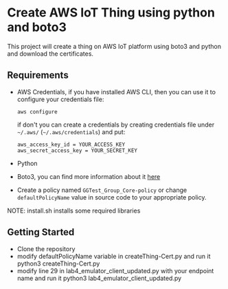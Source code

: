 # Create AWS IoT Thing using python and boto3

This project will create a thing on AWS IoT platform using boto3 and python and download the certificates.

## Requirements

* AWS Credentials, if you have installed AWS CLI, then you can use it to configure your credentials file:

      aws configure

  if don't you can create a credentials by creating credentials file under `~/.aws/` (`~/.aws/credentials`) and put:
  
      aws_access_key_id = YOUR_ACCESS_KEY
      aws_secret_access_key = YOUR_SECRET_KEY
      
* Python
* Boto3, you can find more information about it [here](https://boto3.readthedocs.io/en/latest/guide/quickstart.html#installation)
* Create a policy named `GGTest_Group_Core-policy` or change `defaultPolicyName` value in source code to your appropriate policy.

NOTE: install.sh installs some required libraries

## Getting Started

* Clone the repository
* modify defaultPolicyName variable in createThing-Cert.py and run it
      python3 createThing-Cert.py
* modify line 29 in lab4_emulator_client_updated.py with your endpoint name and run it
      python3 lab4_emulator_client_updated.py